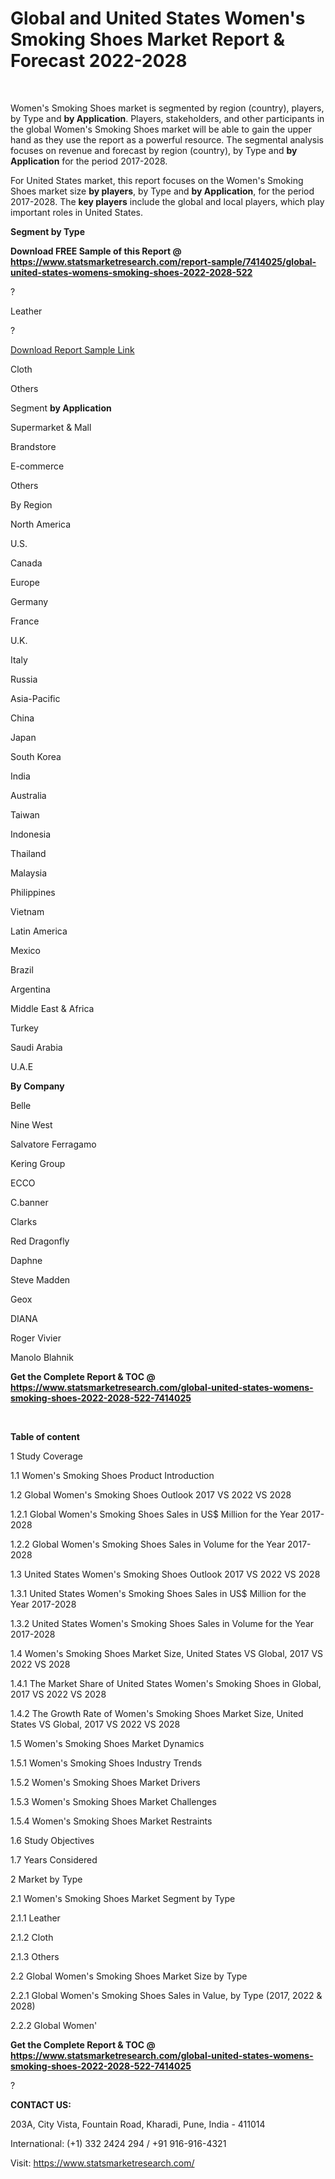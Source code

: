 <h1>Global and United States Women's Smoking Shoes Market Report & Forecast 2022-2028</h1><br/><p>Women&#39;s Smoking Shoes market is segmented by region (country), players, by Type and <strong>by Application</strong>. Players, stakeholders, and other participants in the global Women&#39;s Smoking Shoes market will be able to gain the upper hand as they use the report as a powerful resource. The segmental analysis focuses on revenue and forecast by region (country), by Type and <strong>by Application</strong> for the period 2017-2028.</p>
 
 
 
 <p>For United States market, this report focuses on the Women&#39;s Smoking Shoes market size <strong>by players</strong>, by Type and <strong>by Application</strong>, for the period 2017-2028. The <strong>key players</strong> include the global and local players, which play important roles in United States.</p>
 
 
 
 <p><strong>Segment by Type</strong></p>
 
 
 
 <div><b>Download FREE Sample of this Report @ <a href="https://www.statsmarketresearch.com/download-free-sample/7414025/global-united-states-womens-smoking-shoes-2022-2028-522">https://www.statsmarketresearch.com/report-sample/7414025/global-united-states-womens-smoking-shoes-2022-2028-522</a></b></div>
 
 
 
 <p>? </p>
 
 
 
 <p>Leather</p>
 
 
 
 <p>? </p>
 
 
 
 <p><a href="https://www.statsmarketresearch.com/download-free-sample/7414025/global-united-states-womens-smoking-shoes-2022-2028-522">Download Report Sample Link</a></p>
 
 
 
 <p>Cloth</p>
 
 
 
 <p>Others</p>
 
 
 
 <p>Segment <strong>by Application</strong></p>
 
 
 
 <p>Supermarket & Mall</p>
 
 
 
 <p>Brandstore</p>
 
 
 
 <p>E-commerce</p>
 
 
 
 <p>Others</p>
 
 
 
 <p>By Region</p>
 
 
 
 <p>North America</p>
 
 
 
 <p>U.S.</p>
 
 
 
 <p>Canada</p>
 
 
 
 <p>Europe</p>
 
 
 
 <p>Germany</p>
 
 
 
 <p>France</p>
 
 
 
 <p>U.K.</p>
 
 
 
 <p>Italy</p>
 
 
 
 <p>Russia</p>
 
 
 
 <p>Asia-Pacific</p>
 
 
 
 <p>China</p>
 
 
 
 <p>Japan</p>
 
 
 
 <p>South Korea</p>
 
 
 
 <p>India</p>
 
 
 
 <p>Australia</p>
 
 
 
 <p>Taiwan</p>
 
 
 
 <p>Indonesia</p>
 
 
 
 <p>Thailand</p>
 
 
 
 <p>Malaysia</p>
 
 
 
 <p>Philippines</p>
 
 
 
 <p>Vietnam</p>
 
 
 
 <p>Latin America</p>
 
 
 
 <p>Mexico</p>
 
 
 
 <p>Brazil</p>
 
 
 
 <p>Argentina</p>
 
 
 
 <p>Middle East & Africa</p>
 
 
 
 <p>Turkey</p>
 
 
 
 <p>Saudi Arabia</p>
 
 
 
 <p>U.A.E</p>
 
 
 
 <p><strong>By Company</strong></p>
 
 
 
 <p>Belle</p>
 
 
 
 <p>Nine West</p>
 
 
 
 <p>Salvatore Ferragamo</p>
 
 
 
 <p>Kering Group</p>
 
 
 
 <p>ECCO</p>
 
 
 
 <p>C.banner</p>
 
 
 
 <p>Clarks</p>
 
 
 
 <p>Red Dragonfly</p>
 
 
 
 <p>Daphne</p>
 
 
 
 <p>Steve Madden</p>
 
 
 
 <p>Geox</p>
 
 
 
 <p>DIANA</p>
 
 
 
 <p>Roger Vivier</p>
 
 
 
 <p>Manolo Blahnik</p>
 
 
 
 <div><b>Get the Complete Report & TOC @ <a href="https://www.statsmarketresearch.com/global-united-states-womens-smoking-shoes-2022-2028-522-7414025">https://www.statsmarketresearch.com/global-united-states-womens-smoking-shoes-2022-2028-522-7414025</a></b></div>
 
 
 
 <p><br />
 
 <b>Table of content</b></p>
 
 
 
 <p>1 Study Coverage<br />
 
 1.1 Women&#39;s Smoking Shoes Product Introduction<br />
 
 1.2 Global Women&#39;s Smoking Shoes Outlook 2017 VS 2022 VS 2028<br />
 
 1.2.1 Global Women&#39;s Smoking Shoes Sales in US$ Million for the Year 2017-2028<br />
 
 1.2.2 Global Women&#39;s Smoking Shoes Sales in Volume for the Year 2017-2028<br />
 
 1.3 United States Women&#39;s Smoking Shoes Outlook 2017 VS 2022 VS 2028<br />
 
 1.3.1 United States Women&#39;s Smoking Shoes Sales in US$ Million for the Year 2017-2028<br />
 
 1.3.2 United States Women&#39;s Smoking Shoes Sales in Volume for the Year 2017-2028<br />
 
 1.4 Women&#39;s Smoking Shoes Market Size, United States VS Global, 2017 VS 2022 VS 2028<br />
 
 1.4.1 The Market Share of United States Women&#39;s Smoking Shoes in Global, 2017 VS 2022 VS 2028<br />
 
 1.4.2 The Growth Rate of Women&#39;s Smoking Shoes Market Size, United States VS Global, 2017 VS 2022 VS 2028<br />
 
 1.5 Women&#39;s Smoking Shoes Market Dynamics<br />
 
 1.5.1 Women&#39;s Smoking Shoes Industry Trends<br />
 
 1.5.2 Women&#39;s Smoking Shoes Market Drivers<br />
 
 1.5.3 Women&#39;s Smoking Shoes Market Challenges<br />
 
 1.5.4 Women&#39;s Smoking Shoes Market Restraints<br />
 
 1.6 Study Objectives<br />
 
 1.7 Years Considered<br />
 
 2 Market by Type<br />
 
 2.1 Women&#39;s Smoking Shoes Market Segment by Type<br />
 
 2.1.1 Leather<br />
 
 2.1.2 Cloth<br />
 
 2.1.3 Others<br />
 
 2.2 Global Women&#39;s Smoking Shoes Market Size by Type<br />
 
 2.2.1 Global Women&#39;s Smoking Shoes Sales in Value, by Type (2017, 2022 & 2028)<br />
 
 2.2.2 Global Women&#39;</p>
 
 
 
 <div><b>Get the Complete Report & TOC @ <a href="https://www.statsmarketresearch.com/global-united-states-womens-smoking-shoes-2022-2028-522-7414025">https://www.statsmarketresearch.com/global-united-states-womens-smoking-shoes-2022-2028-522-7414025</a></b></div>
 
 
 
 <p>? </p>
 
 
 
 <p><b>CONTACT US:</b><br />
 
 203A, City Vista, Fountain Road, Kharadi, Pune, India - 411014<br />
 
 International: (+1) 332 2424 294 / +91 916-916-4321<br />
 
 Visit: <a href="https://www.statsmarketresearch.com/">https://www.statsmarketresearch.com/</a></p>